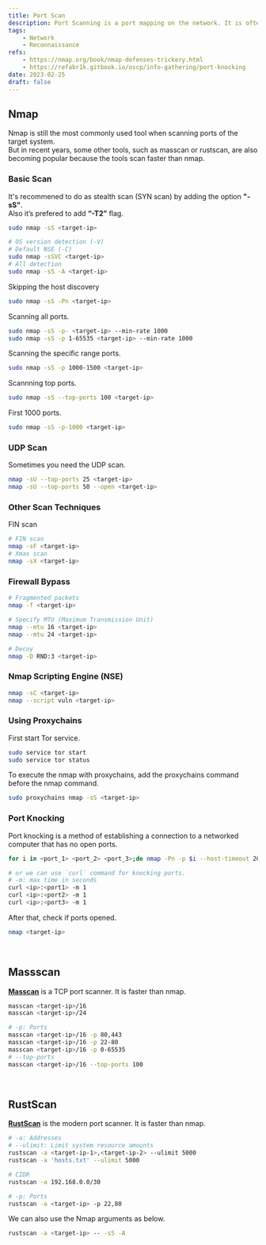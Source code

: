 ```yaml
---
title: Port Scan
description: Port Scanning is a port mapping on the network. It is often executing when reconnaissance.
tags:
    - Network
    - Reconnaissance
refs:
    - https://nmap.org/book/nmap-defenses-trickery.html
    - https://refabr1k.gitbook.io/oscp/info-gathering/port-knocking
date: 2023-02-25
draft: false
---
```


## Nmap

Nmap is still the most commonly used tool when scanning ports of the target system.  
But in recent years, some other tools, such as masscan or rustscan, are also becoming popular because the tools scan faster than nmap.

### Basic Scan

It's recommened to do as stealth scan (SYN scan) by adding the option **"-sS"**.  
Also it’s prefered to add **“-T2”** flag.

```sh
sudo nmap -sS <target-ip>

# OS version detection (-V)
# Default NSE (-C)
sudo nmap -sSVC <target-ip>
# All detection
sudo nmap -sS -A <target-ip>
```

Skipping the host discovery

```sh
sudo nmap -sS -Pn <target-ip>
```

Scanning all ports.

```sh
sudo nmap -sS -p- <target-ip> --min-rate 1000
sudo nmap -sS -p 1-65535 <target-ip> --min-rate 1000
```

Scanning the specific range ports.

```sh
sudo nmap -sS -p 1000-1500 <target-ip>
```

Scannning top ports.

```sh
sudo nmap -sS --top-ports 100 <target-ip>
```

First 1000 ports.

```sh
sudo nmap -sS -p-1000 <target-ip>
```

### UDP Scan

Sometimes you need the UDP scan.

```sh
nmap -sU --top-ports 25 <target-ip>
nmap -sU --top-ports 50 --open <target-ip>
```

### Other Scan Techniques

FIN scan

```sh
# FIN scan
nmap -sF <target-ip>
# Xmas scan
nmap -sX <target-ip>
```

### Firewall Bypass

```sh
# Fragmented packets
nmap -f <target-ip>

# Specify MTU (Maximum Transmission Unit)
nmap --mtu 16 <target-ip>
nmap --mtu 24 <target-ip>

# Decoy
nmap -D RND:3 <target-ip>
```

### Nmap Scripting Engine (NSE)

```sh
nmap -sC <target-ip>
nmap --script vuln <target-ip>
```

### Using Proxychains

First start Tor service.

```sh
sudo service tor start
sudo service tor status
```

To execute the nmap with proxychains, add the proxychains command before the nmap command.

```sh
sudo proxychains nmap -sS <target-ip>
```

### Port Knocking

Port knocking is a method of establishing a connection to a networked computer that has no open ports.

```sh
for i in <port_1> <port_2> <port_3>;do nmap -Pn -p $i --host-timeout 201 --max-retries 0 <target-ip>;done

# or we can use `curl` command for knocking ports.
# -m: max time in seconds
curl <ip>:<port1> -m 1
curl <ip>:<port2> -m 1
curl <ip>:<port3> -m 1
```

After that, check if ports opened.

```sh
nmap <target-ip>
```

<br />

## Massscan

**[Masscan](https://github.com/robertdavidgraham/masscan)** is a TCP port scanner. It is faster than nmap.

```sh
masscan <target-ip>/16
masscan <target-ip>/24

# -p: Ports
masscan <target-ip>/16 -p 80,443
masscan <target-ip>/16 -p 22-80
masscan <target-ip>/16 -p 0-65535
# --top-ports
masscan <target-ip>/16 --top-ports 100
```

<br />

## RustScan

**[RustScan](https://github.com/RustScan/RustScan)** is the modern port scanner. It is faster than nmap.

```sh
# -a: Addresses
# --ulimit: Limit system resource amounts
rustscan -a <target-ip-1>,<target-ip-2> --ulimit 5000
rustscan -a 'hosts.txt' --ulimit 5000

# CIDR
rustscan -a 192.168.0.0/30

# -p: Ports
rustscan -a <target-ip> -p 22,80
```

We can also use the Nmap arguments as below.

```sh
rustscan -a <target-ip> -- -sS -A
```